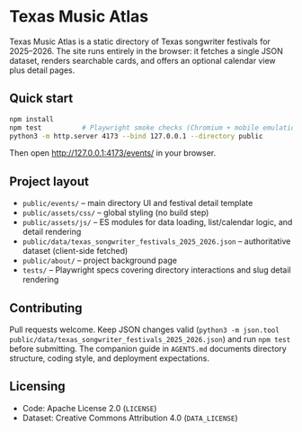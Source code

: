# Texas Music Atlas

Texas Music Atlas is a static directory of Texas songwriter festivals for 2025–2026. The site runs entirely in the browser: it fetches a single JSON dataset, renders searchable cards, and offers an optional calendar view plus detail pages.

## Quick start

```bash
npm install
npm test          # Playwright smoke checks (Chromium + mobile emulation)
python3 -m http.server 4173 --bind 127.0.0.1 --directory public
```

Then open http://127.0.0.1:4173/events/ in your browser.

## Project layout

- `public/events/` – main directory UI and festival detail template  
- `public/assets/css/` – global styling (no build step)  
- `public/assets/js/` – ES modules for data loading, list/calendar logic, and detail rendering  
- `public/data/texas_songwriter_festivals_2025_2026.json` – authoritative dataset (client-side fetched)  
- `public/about/` – project background page  
- `tests/` – Playwright specs covering directory interactions and slug detail rendering

## Contributing

Pull requests welcome. Keep JSON changes valid (`python3 -m json.tool public/data/texas_songwriter_festivals_2025_2026.json`) and run `npm test` before submitting. The companion guide in `AGENTS.md` documents directory structure, coding style, and deployment expectations.

## Licensing

- Code: Apache License 2.0 (`LICENSE`)  
- Dataset: Creative Commons Attribution 4.0 (`DATA_LICENSE`)
